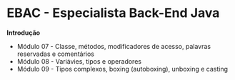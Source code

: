 
# EBAC - Especialista Back-End Java

**Introdução**

- Módulo 07 - Classe, métodos, modificadores de acesso, palavras reservadas e comentários
- Módulo 08 - Variávies, tipos e operadores 
- Módulo 09 - Tipos complexos, boxing (autoboxing), unboxing e casting